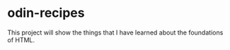 # odin-recipes

This project will show the things that I have learned about the foundations of HTML.
